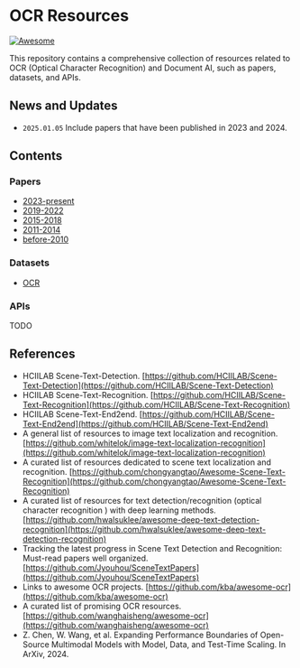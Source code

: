 # OCR Resources
[![Awesome](https://cdn.rawgit.com/sindresorhus/awesome/d7305f38d29fed78fa85652e3a63e154dd8e8829/media/badge.svg)](https://github.com/sindresorhus/awesome)

This repository contains a comprehensive collection of resources related to OCR (Optical Character Recognition) and Document AI, such as papers, datasets, and APIs.

## News and Updates
* ```2025.01.05``` Include papers that have been published in 2023 and 2024.

## Contents

### Papers
  - [2023-present](papers/papers_by_year/2023-present.md)
  - [2019-2022](papers/papers_by_year/2019-2022.md)
  - [2015-2018](papers/papers_by_year/2015-2018.md)
  - [2011-2014](papers/papers_by_year/2011-2014.md)
  - [before-2010](papers/papers_by_year/before-2010.md)

### Datasets
  - [OCR](datasets/README.md)

### APIs
TODO

## References
  - HCIILAB Scene-Text-Detection. [https://github.com/HCIILAB/Scene-Text-Detection](https://github.com/HCIILAB/Scene-Text-Detection)
  - HCIILAB Scene-Text-Recognition. [https://github.com/HCIILAB/Scene-Text-Recognition](https://github.com/HCIILAB/Scene-Text-Recognition)
  - HCIILAB Scene-Text-End2end. [https://github.com/HCIILAB/Scene-Text-End2end](https://github.com/HCIILAB/Scene-Text-End2end)
  - A general list of resources to image text localization and recognition. [https://github.com/whitelok/image-text-localization-recognition](https://github.com/whitelok/image-text-localization-recognition)
  - A curated list of resources dedicated to scene text localization and recognition. [https://github.com/chongyangtao/Awesome-Scene-Text-Recognition](https://github.com/chongyangtao/Awesome-Scene-Text-Recognition)
  - A curated list of resources for text detection/recognition (optical character recognition ) with deep learning methods. [https://github.com/hwalsuklee/awesome-deep-text-detection-recognition](https://github.com/hwalsuklee/awesome-deep-text-detection-recognition)
  - Tracking the latest progress in Scene Text Detection and Recognition: Must-read papers well organized. [https://github.com/Jyouhou/SceneTextPapers](https://github.com/Jyouhou/SceneTextPapers)
  - Links to awesome OCR projects. [https://github.com/kba/awesome-ocr](https://github.com/kba/awesome-ocr)
  - A curated list of promising OCR resources. [https://github.com/wanghaisheng/awesome-ocr](https://github.com/wanghaisheng/awesome-ocr)
  - Z. Chen, W. Wang, et al. Expanding Performance Boundaries of Open-Source Multimodal Models with Model, Data, and Test-Time Scaling. In ArXiv, 2024.
